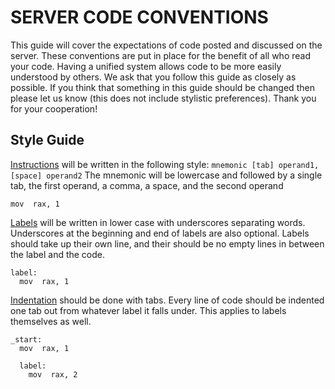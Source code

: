# SERVER CODE CONVENTIONS

This guide will cover the expectations of code posted and discussed on the server. These conventions are put in place for the benefit of all who read your code. Having a unified system allows code to be more easily understood by others. We ask that you follow this guide as closely as possible. If you think that something in this guide should be changed then please let us know (this does not include stylistic preferences). Thank you for your cooperation!

Style Guide
-----------



<ins>Instructions</ins> will be written in the following style: `mnemonic [tab] operand1, [space] operand2`
The mnemonic will be lowercase and followed by a single tab, the first operand, a comma, a space, and the second operand

```assembly
mov  rax, 1
```

<ins>Labels</ins> will be written in lower case with underscores separating words. Underscores at the beginning and end of labels are also optional. Labels should take up their own line, and their should be no empty lines in between the label and the code.

```assembly
label:
  mov  rax, 1
```

<ins>Indentation</ins> should be done with tabs. Every line of code should be indented one tab out from whatever label it falls under. This applies to labels themselves as well.

```assembly
_start:
  mov  rax, 1

  label:
    mov  rax, 2
```
